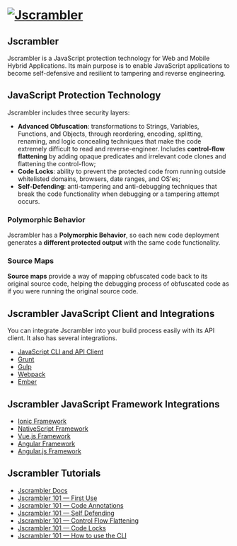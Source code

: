 # [![Jscrambler](https://media.jscrambler.com/images/logo_500px.png)](https://jscrambler.com/?utm_source=github.com&utm_medium=referral)

## Jscrambler

Jscrambler is a JavaScript protection technology for Web and Mobile Hybrid Applications. Its main purpose is to enable JavaScript applications to become self-defensive and resilient to tampering and reverse engineering.

## JavaScript Protection Technology

Jscrambler includes three security layers:

- **Advanced Obfuscation**: transformations to Strings, Variables, Functions, and Objects, through reordering, encoding, splitting, renaming, and logic concealing techniques that make the code extremely difficult to read and reverse-engineer. Includes **control-flow flattening** by adding opaque predicates and irrelevant code clones and flattening the control-flow;
- **Code Locks**: ability to prevent the protected code from running outside whitelisted domains, browsers, date ranges, and OS'es;
- **Self-Defending**: anti-tampering and anti-debugging techniques that break the code functionality when debugging or a tampering attempt occurs.

### Polymorphic Behavior

Jscrambler has a **Polymorphic Behavior**, so each new code deployment generates a **different protected output** with the same code functionality.

### Source Maps

**Source maps** provide a way of mapping obfuscated code back to its original source code, helping the debugging process of obfuscated code as if you were running the original source code.

## Jscrambler JavaScript Client and Integrations

You can integrate Jscrambler into your build process easily with its API client. It also has several integrations.

- [JavaScript CLI and API Client](packages/jscrambler-cli)
- [Grunt](packages/grunt-jscrambler)
- [Gulp](packages/gulp-jscrambler)
- [Webpack](packages/jscrambler-webpack-plugin)
- [Ember](packages/ember-cli-jscrambler)

## Jscrambler JavaScript Framework Integrations

- [Ionic Framework](https://blog.jscrambler.com/protecting-hybrid-mobile-apps-with-ionic-and-jscrambler/?utm_source=github.com&utm_medium=referral)
- [NativeScript Framework](https://blog.jscrambler.com/protecting-your-nativescript-source-code-with-jscrambler/?utm_source=github.com&utm_medium=referral)
- [Vue.js Framework](https://blog.jscrambler.com/how-to-protect-your-vue-js-application-with-jscrambler/?utm_source=github.com&utm_medium=referral)
- [Angular Framework](https://blog.jscrambler.com/how-to-protect-angular-code-against-theft-and-reverse-engineering/?utm_source=github.com&utm_medium=referral)
- [Angular.js Framework](https://blog.jscrambler.com/how-to-protect-your-angular-js-application-with-jscrambler/?utm_source=github.com&utm_medium=referral)

## Jscrambler Tutorials

- [Jscrambler Docs](https://docs.jscrambler.com/?utm_source=github.com&utm_medium=referral)
- [Jscrambler 101 — First Use](https://blog.jscrambler.com/jscrambler-101-first-use/?utm_source=github.com&utm_medium=referral)
- [Jscrambler 101 — Code Annotations](https://blog.jscrambler.com/jscrambler-101-code-annotations/?utm_source=github.com&utm_medium=referral)
- [Jscrambler 101 — Self Defending](https://blog.jscrambler.com/jscrambler-101-self-defending/?utm_source=github.com&utm_medium=referral)
- [Jscrambler 101 — Control Flow Flattening](https://blog.jscrambler.com/jscrambler-101-control-flow-flattening/?utm_source=github.com&utm_medium=referral)
- [Jscrambler 101 — Code Locks](https://blog.jscrambler.com/jscrambler-101-code-locks/?utm_source=github.com&utm_medium=referral)
- [Jscrambler 101 — How to use the CLI](https://blog.jscrambler.com/jscrambler-101-how-to-use-the-cli/?utm_source=github.com&utm_medium=referral)
